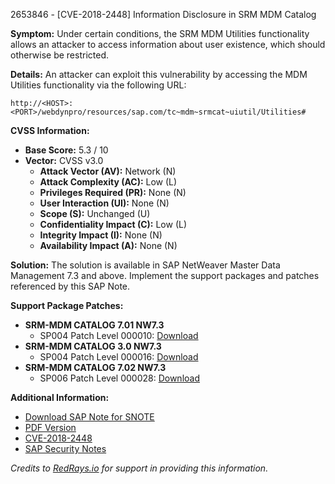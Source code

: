 2653846 - [CVE-2018-2448] Information Disclosure in SRM MDM Catalog

**Symptom:**
Under certain conditions, the SRM MDM Utilities functionality allows an attacker to access information about user existence, which should otherwise be restricted.

**Details:**
An attacker can exploit this vulnerability by accessing the MDM Utilities functionality via the following URL:

```
http://<HOST>:<PORT>/webdynpro/resources/sap.com/tc~mdm~srmcat~uiutil/Utilities#
```

**CVSS Information:**
- **Base Score:** 5.3 / 10
- **Vector:** CVSS v3.0
  - **Attack Vector (AV):** Network (N)
  - **Attack Complexity (AC):** Low (L)
  - **Privileges Required (PR):** None (N)
  - **User Interaction (UI):** None (N)
  - **Scope (S):** Unchanged (U)
  - **Confidentiality Impact (C):** Low (L)
  - **Integrity Impact (I):** None (N)
  - **Availability Impact (A):** None (N)

**Solution:**
The solution is available in SAP NetWeaver Master Data Management 7.3 and above. Implement the support packages and patches referenced by this SAP Note.

**Support Package Patches:**
- **SRM-MDM CATALOG 7.01 NW7.3**
  - SP004 Patch Level 000010: [Download](https://userapps.support.sap.com/sap/support/swdc/notes?cvnr=01200615320200017637&support_package=SP004&patch_level=000010)
- **SRM-MDM CATALOG 3.0 NW7.3**
  - SP004 Patch Level 000016: [Download](https://userapps.support.sap.com/sap/support/swdc/notes?cvnr=01200615320200017636&support_package=SP004&patch_level=000016)
- **SRM-MDM CATALOG 7.02 NW7.3**
  - SP006 Patch Level 000028: [Download](https://userapps.support.sap.com/sap/support/swdc/notes?cvnr=01200615320200017638&support_package=SP006&patch_level=000028)

**Additional Information:**
- [Download SAP Note for SNOTE](https://notesdownloads.sap.com/note/0040000001608072018)
- [PDF Version](https://userapps.support.sap.com/sap/support/sfm/notes/print/0002653846?language=en-US&token=3AF6FF43C6AB52A067328AAA3BD5A894)
- [CVE-2018-2448](http://cve.mitre.org/cgi-bin/cvename.cgi?name=2018-2448)
- [SAP Security Notes](https://support.sap.com/securitynotes)

_Credits to [RedRays.io](https://redrays.io) for support in providing this information._